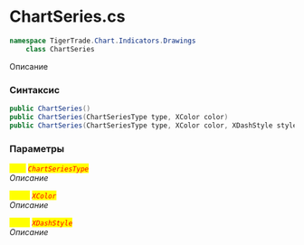 
# ChartSeries.cs
```csharp
namespace TigerTrade.Chart.Indicators.Drawings  
    class ChartSeries
```

Описание

### Синтаксис
```csharp
public ChartSeries()
public ChartSeries(ChartSeriesType type, XColor color)
public ChartSeries(ChartSeriesType type, XColor color, XDashStyle style)
```

### Параметры  
<mark style="color:yellow;">`type`</mark> <mark style="color:red;">*`ChartSeriesType`*</mark>  
 *Описание*  
  
<mark style="color:yellow;">`color`</mark> <mark style="color:red;">*`XColor`*</mark>  
 *Описание*  
  
<mark style="color:yellow;">`style`</mark> <mark style="color:red;">*`XDashStyle`*</mark>  
 *Описание*  
  

                    
                    